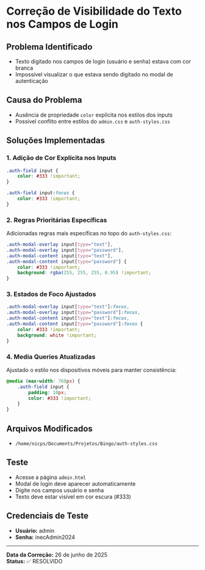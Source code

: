 # Correção de Visibilidade do Texto nos Campos de Login

## Problema Identificado
- Texto digitado nos campos de login (usuário e senha) estava com cor branca
- Impossível visualizar o que estava sendo digitado no modal de autenticação

## Causa do Problema
- Ausência de propriedade `color` explícita nos estilos dos inputs
- Possível conflito entre estilos do `admin.css` e `auth-styles.css`

## Soluções Implementadas

### 1. Adição de Cor Explícita nos Inputs
```css
.auth-field input {
    color: #333 !important;
}

.auth-field input:focus {
    color: #333 !important;
}
```

### 2. Regras Prioritárias Específicas
Adicionadas regras mais específicas no topo do `auth-styles.css`:
```css
.auth-modal-overlay input[type="text"],
.auth-modal-overlay input[type="password"],
.auth-modal-content input[type="text"],
.auth-modal-content input[type="password"] {
    color: #333 !important;
    background: rgba(255, 255, 255, 0.95) !important;
}
```

### 3. Estados de Foco Ajustados
```css
.auth-modal-overlay input[type="text"]:focus,
.auth-modal-overlay input[type="password"]:focus,
.auth-modal-content input[type="text"]:focus,
.auth-modal-content input[type="password"]:focus {
    color: #333 !important;
    background: white !important;
}
```

### 4. Media Queries Atualizadas
Ajustado o estilo nos dispositivos móveis para manter consistência:
```css
@media (max-width: 768px) {
    .auth-field input {
        padding: 10px;
        color: #333 !important;
    }
}
```

## Arquivos Modificados
- `/home/nicps/Documents/Projetos/Bingo/auth-styles.css`

## Teste
- Acesse a página `admin.html`
- Modal de login deve aparecer automaticamente
- Digite nos campos usuário e senha
- Texto deve estar visível em cor escura (#333)

## Credenciais de Teste
- **Usuário:** admin
- **Senha:** inecAdmin2024

---
**Data da Correção:** 26 de junho de 2025  
**Status:** ✅ RESOLVIDO
